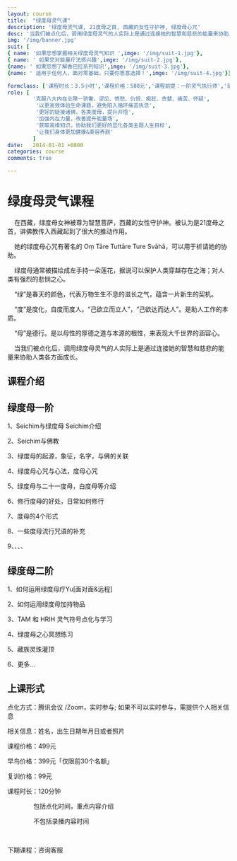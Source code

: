 ```yaml
---
layout: course
title:  "绿度母灵气课"
description: '绿度母灵气课, 21度母之首, 西藏的女性守护神, 绿度母心咒'
desc: '当我们被点化后，调用绿度母灵气的人实际上是通过连接她的智慧和慈悲的能量来协助人类各方面成长'
img: '/img/banner.jpg'
suit: [
{ name: '如果您想掌握相关绿度母灵气知识 ',imge: '/img/suit-1.jpg'},
{ name: ' 如果您对能量疗法感兴趣',imge: '/img/suit-2.jpg'},
{name: ' 如果您想了解香巴拉系列知识',imge: '/img/suit-3.jpg'},
{name: ' 适用于任何人，面对零基础，只要你愿意选择！',imge: '/img/suit-4.jpg'}]

formclass: ['课程时长：3.5小时','课程价格：580元','课程前提：一阶灵气执行师','录播课程，随时报名']
role: [
        '克服八大内在业障－骄奢、谬见、愤怒、仇恨、痴狂、贪婪、痛苦、怀疑',
         '以更高效体验生命课题，避免陷入循环痛苦执念',
         '更好的链接诸佛，各类度母，提升开悟',
         '加强内在力量，改善提升能量场',
         '获取高维知识，协助我们更好的显化各类主题人生目标',
         '让我们身体更加健康&美容养颜'
        ]
date:   2014-01-01 +0800
categories: course
comments: true

---
```

<h1>绿度母灵气课程</h1>

    在西藏，绿度母女神被尊为智慧菩萨，西藏的女性守护神。被认为是21度母之首，讲佛教传入西藏起到了很大的推动作用。

    她的绿度母心咒有著名的 Oṃ Tāre Tuttāre Ture Svāhā，可以用于祈请她的协助。

    绿度母通常被描绘成左手持一朵莲花，据说可以保护人类穿越存在之海；对人类有强烈的悲悯之心。

    “绿”是春天的颜色，代表万物生生不息的滋长之气，蕴含一片新生的契机。

    “度”是度化，自度而度人。“己欲立而立人”，“己欲达而达人”。是助人工作的本质。

    “母”是德行。是以母性的厚德之道与本源的根性，来表现大千世界的涵容心。

    当我们被点化后，调用绿度母灵气的人实际上是通过连接她的智慧和慈悲的能量来协助人类各方面成长。




<h2>课程介绍</h2>

<h2>绿度母一阶</h2>

1、Seichim与绿度母 Seichim介绍

2、Seichim与佛教

3、绿度母的起源，象征，名字，与佛的关联

4、绿度母心咒与心法，度母心咒

5、绿度母与二十一度母，白度母等介绍

6、修行度母的好处，日常如何修行

7、度母的4个形式

8、一些度母流行咒语的补充

9、、、、




<h2>绿度母二阶</h2>

1、如何运用绿度母疗Yu[面对面&远程]

2、如何运用绿度母加持物品

3、TAM 和 HRIH 灵气符号点化与学习

4、绿度母之心冥想练习

5、藏族灵珠灌顶

6、更多...





<h2>上课形式</h2>


点化方式：腾讯会议 /Zoom，实时参与; 如果不可以实时参与，需提供个人相关信息

相关信息：姓名，出生日期年月日或者照片       

课程价格：499元

早鸟价格：399元「仅限前30个名额」

复训价格：99元

课程时长：120分钟

               包括点化时间，重点内容介绍

               不包括录播内容时间

               

下期课程：咨询客服





